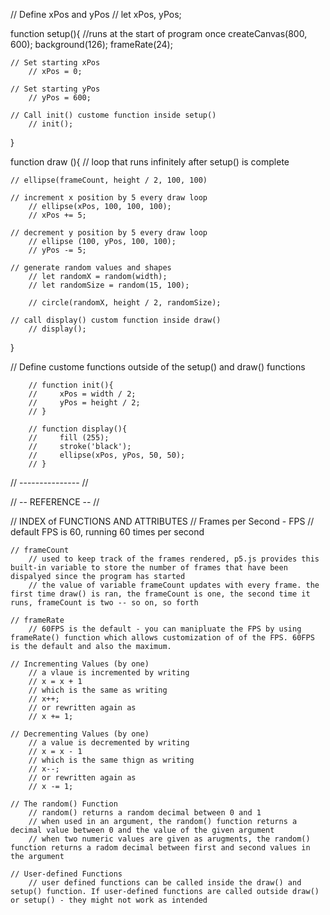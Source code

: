 
// Define xPos and yPos
    // let xPos, yPos;

function setup(){
    //runs at the start of program once
    createCanvas(800, 600);
    background(126);
    frameRate(24);

    // Set starting xPos
        // xPos = 0;

    // Set starting yPos
        // yPos = 600;

    // Call init() custome function inside setup()
        // init();
}

function draw (){
    // loop that runs infinitely after setup() is complete

    // ellipse(frameCount, height / 2, 100, 100)
    
    // increment x position by 5 every draw loop
        // ellipse(xPos, 100, 100, 100);
        // xPos += 5;
    
    // decrement y position by 5 every draw loop
        // ellipse (100, yPos, 100, 100);
        // yPos -= 5;

    // generate random values and shapes
        // let randomX = random(width);
        // let randomSize = random(15, 100);

        // circle(randomX, height / 2, randomSize);
    
    // call display() custom function inside draw()
        // display();
}

// Define custome functions outside of the setup() and draw() functions

        // function init(){
        //     xPos = width / 2;
        //     yPos = height / 2;
        // }

        // function display(){
        //     fill (255);
        //     stroke('black');
        //     ellipse(xPos, yPos, 50, 50);
        // }


// --------------- // 

// -- REFERENCE -- //

// INDEX of FUNCTIONS AND ATTRIBUTES
    // Frames per Second - FPS
        // default FPS is 60, running 60 times per second 

    // frameCount
        // used to keep track of the frames rendered, p5.js provides this built-in variable to store the number of frames that have been dispalyed since the program has started
        // the value of variable frameCount updates with every frame. the first time draw() is ran, the frameCount is one, the second time it runs, frameCount is two -- so on, so forth

    // frameRate
        // 60FPS is the default - you can manipluate the FPS by using frameRate() function which allows customization of of the FPS. 60FPS is the default and also the maximum.

    // Incrementing Values (by one)
        // a vlaue is incremented by writing
        // x = x + 1
        // which is the same as writing
        // x++;
        // or rewritten again as
        // x += 1;

    // Decrementing Values (by one)
        // a value is decremented by writing
        // x = x - 1
        // which is the same thign as writing
        // x--;
        // or rewritten again as
        // x -= 1;
    
    // The random() Function
        // random() returns a random decimal between 0 and 1 
        // when used in an argument, the random() function returns a decimal value between 0 and the value of the given argument
        // when two numeric values are given as arugments, the random() function returns a radom decimal between first and second values in the argument

    // User-defined Functions
        // user defined functions can be called inside the draw() and setup() function. If user-defined functions are called outside draw() or setup() - they might not work as intended
